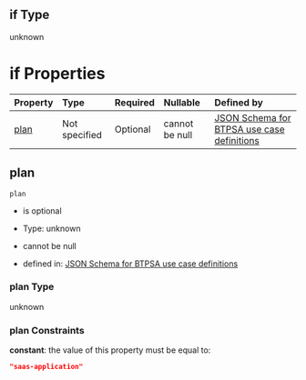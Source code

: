 ## if Type

unknown

# if Properties

| Property      | Type          | Required | Nullable       | Defined by                                                                                                                                                                                                                                  |
| :------------ | :------------ | :------- | :------------- | :------------------------------------------------------------------------------------------------------------------------------------------------------------------------------------------------------------------------------------------ |
| [plan](#plan) | Not specified | Optional | cannot be null | [JSON Schema for BTPSA use case definitions](btpsa-usecase-properties-services-items-allof-2-then-allof-53-then-allof-0-if-properties-plan.md "undefined#/properties/services/items/allOf/2/then/allOf/53/then/allOf/0/if/properties/plan") |

## plan



`plan`

*   is optional

*   Type: unknown

*   cannot be null

*   defined in: [JSON Schema for BTPSA use case definitions](btpsa-usecase-properties-services-items-allof-2-then-allof-53-then-allof-0-if-properties-plan.md "undefined#/properties/services/items/allOf/2/then/allOf/53/then/allOf/0/if/properties/plan")

### plan Type

unknown

### plan Constraints

**constant**: the value of this property must be equal to:

```json
"saas-application"
```
